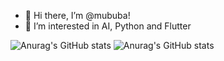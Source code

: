 - 👋 Hi there, I’m @mububa!
- 👀 I’m interested in AI, Python and Flutter

![Anurag's GitHub stats](https://github-readme-stats.vercel.app/api?username=mububa&hide=contribs,prs)
![Anurag's GitHub stats](https://github-readme-stats.vercel.app/api?username=mububa&show_icons=true)

<!---
mububa/mububa is a ✨ special ✨ repository because its `README.md` (this file) appears on your GitHub profile.
You can click the Preview link to take a look at your changes.
--->
